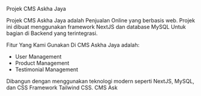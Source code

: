 Projek CMS Askha Jaya

Projek CMS Askha Jaya adalah Penjualan Online yang berbasis web. Projek ini dibuat menggunakan framework NextJS dan database MySQL Untuk bagian di Backend yang terintegrasi.

Fitur Yang Kami Gunakan Di CMS Askha Jaya adalah:
- User Management
- Product Management
- Testimonial Management

Dibangun dengan menggunakan teknologi modern seperti NextJS, MySQL, dan CSS Framework Tailwind CSS. CMS Ask
